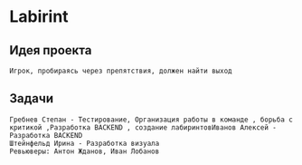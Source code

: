 # Labirint
## Идея проекта
    Игрок, пробираясь через препятствия, должен найти выход
## Задачи
    Гребнев Степан - Тестирование, Организация работы в команде , борьба с критикой ,Разработка BACKEND , создание лабиринтовИванов Алексей - Разработка BACKEND
    Штейнфельд Ирина - Разработка визуала
    Ревьюверы: Антон Жданов, Иван Лобанов
